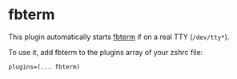 # fbterm

This plugin automatically starts [fbterm](https://github.com/zhangyuanwei/fbterm)
if on a real TTY (`/dev/tty*`).

To use it, add fbterm to the plugins array of your zshrc file:
```
plugins=(... fbterm)
```
